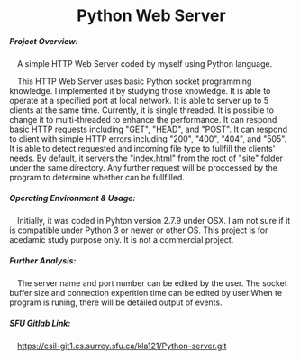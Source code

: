 <h1 align="center">Python Web Server</h1>
  
##### Project Overview:  
&ensp;&ensp;A simple HTTP Web Server coded by myself using Python language.

&ensp;&ensp;This HTTP Web Server uses basic Python socket programming knowledge. I implemented it by studying those knowledge. It is able to operate at a specified port at local network. It is able to server up to 5 clients at the same time. Currently, it is single threaded. It is possible to change it to multi-threaded to enhance the performance. It can respond basic HTTP requests including "GET", "HEAD", and "POST". It can respond to client with simple HTTP errors including "200", "400", "404", and "505". It is able to detect requested and incoming file type to fullfill the clients' needs. By default, it servers the "index.html" from the root of "site" folder under the same directory. Any further request will be proccessed by the program to determine whether can be fullfilled.

##### Operating Environment & Usage:
&ensp;&ensp;Initially, it was coded in Pyhton version 2.7.9 under OSX. I am not sure if it is compatible under Python 3 or newer or other OS. This project is for acedamic study purpose only. It is not a commercial project.

##### Further Analysis:
&ensp;&ensp;The server name and port number can be edited by the user. The socket buffer size and connection experition time can be edited by user.When te program is runing, there will be detailed output of events.
  
##### SFU Gitlab Link:
&ensp;&ensp;https://csil-git1.cs.surrey.sfu.ca/kla121/Python-server.git
